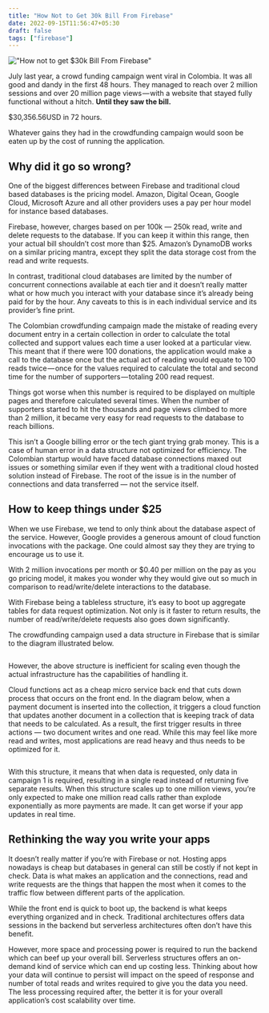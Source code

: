 ```yaml
---
title: "How Not to Get 30k Bill From Firebase"
date: 2022-09-15T11:56:47+05:30
draft: false
tags: ["firebase"]
---
```


!["How not to get $30k Bill From Firebase"](https://res.cloudinary.com/dw0ygv1p9/image/upload/v1571639382/1_Oow_RBnaByCoR57FO1kbKw_ne8ah8.png)

July last year, a crowd funding campaign went viral in Colombia. It was all good and dandy in the first 48 hours. They managed to reach over 2 million sessions and over 20 million page views — with a website that stayed fully functional without a hitch.
<strong>Until they saw the bill.</strong>

$30,356.56USD in 72 hours.
<p>
Whatever gains they had in the crowdfunding campaign would soon be eaten up by the cost of running the application.</p>

<amp-ad width="100vw" height=320
     type="adsense"
     data-ad-client="ca-pub-5415404685631285"
     data-ad-slot="5497557054"
     data-auto-format="rspv"
     data-full-width>
  <div overflow></div>
</amp-ad>

## Why did it go so wrong?

One of the biggest differences between Firebase and traditional cloud based databases is the pricing model. Amazon, Digital Ocean, Google Cloud, Microsoft Azure and all other providers uses a pay per hour model for instance based databases.

<p>Firebase, however, charges based on per 100k — 250k read, write and delete requests to the database. If you can keep it within this range, then your actual bill shouldn’t cost more than $25. Amazon’s DynamoDB works on a similar pricing mantra, except they split the data storage cost from the read and write requests.</p>
<p>In contrast, traditional cloud databases are limited by the number of concurrent connections available at each tier and it doesn’t really matter what or how much you interact with your database since it’s already being paid for by the hour. Any caveats to this is in each individual service and its provider’s fine print.</p>
<p>The Colombian crowdfunding campaign made the mistake of reading every document entry in a certain collection in order to calculate the total collected and support values each time a user looked at a particular view. This meant that if there were 100 donations, the application would make a call to the database once but the actual act of reading would equate to 100 reads twice — once for the values required to calculate the total and second time for the number of supporters — totaling 200 read request.</p>
<amp-ad width="100vw" height=320
     type="adsense"
     data-ad-client="ca-pub-5415404685631285"
     data-ad-slot="5497557054"
     data-auto-format="rspv"
     data-full-width>
  <div overflow></div>
</amp-ad>
<p>Things got worse when this number is required to be displayed on multiple pages and therefore calculated several times. When the number of supporters started to hit the thousands and page views climbed to more than 2 million, it became very easy for read requests to the database to reach billions.</p>
<p>This isn’t a Google billing error or the tech giant trying grab money. This is a case of human error in a data structure not optimized for efficiency. The Colombian startup would have faced database connections maxed out issues or something similar even if they went with a traditional cloud hosted solution instead of Firebase. The root of the issue is in the number of connections and data transferred — not the service itself.</p>

<amp-ad width="100vw" height=320
     type="adsense"
     data-ad-client="ca-pub-5415404685631285"
     data-ad-slot="5497557054"
     data-auto-format="rspv"
     data-full-width>
  <div overflow></div>
</amp-ad>

## How to keep things under $25

<p>When we use Firebase, we tend to only think about the database aspect of the service. However, Google provides a generous amount of cloud function invocations with the package. One could almost say they they are trying to encourage us to use it.</p>
<p>With 2 million invocations per month or $0.40 per million on the pay as you go pricing model, it makes you wonder why they would give out so much in comparison to read/write/delete interactions to the database.</p>
<p>With Firebase being a tableless structure, it’s easy to boot up aggregate tables for data request optimization. Not only is it faster to return results, the number of read/write/delete requests also goes down significantly.</p>
<p>The crowdfunding campaign used a data structure in Firebase that is similar to the diagram illustrated below.</p>

<img src="https://res.cloudinary.com/dw0ygv1p9/image/upload/v1571639838/1_ndOz2mZKKLLHDzM20UwC6Q_yenzok.jpg" title="">

<p>However, the above structure is inefficient for scaling even though the actual infrastructure has the capabilities of handling it.</p>
<p>Cloud functions act as a cheap micro service back end that cuts down process that occurs on the front end. In the diagram below, when a payment document is inserted into the collection, it triggers a cloud function that updates another document in a collection that is keeping track of data that needs to be calculated. As a result, the first trigger results in three actions — two document writes and one read. While this may feel like more read and writes, most applications are read heavy and thus needs to be optimized for it.</p>

<img src="https://res.cloudinary.com/dw0ygv1p9/image/upload/v1571639961/1_oHvnS_l69P2G-5xwosbOHA_nrcedm.jpg" alt="">
<p>With this structure, it means that when data is requested, only data in campaign 1 is required, resulting in a single read instead of returning five separate results.
When this structure scales up to one million views, you’re only expected to make one million read calls rather than explode exponentially as more payments are made. It can get worse if your app updates in real time.</p>

## Rethinking the way you write your apps

<amp-ad width="100vw" height=320
     type="adsense"
     data-ad-client="ca-pub-5415404685631285"
     data-ad-slot="5497557054"
     data-auto-format="rspv"
     data-full-width>
  <div overflow></div>
</amp-ad>

<p>It doesn’t really matter if you’re with Firebase or not. Hosting apps nowadays is cheap but databases in general can still be costly if not kept in check. Data is what makes an application and the connections, read and write requests are the things that happen the most when it comes to the traffic flow between different parts of the application.</p>

<p>While the front end is quick to boot up, the backend is what keeps everything organized and in check. Traditional architectures offers data sessions in the backend but serverless architectures often don’t have this benefit.</p>
<p>However, more space and processing power is required to run the backend which can beef up your overall bill. Serverless structures offers an on-demand kind of service which can end up costing less. Thinking about how your data will continue to persist will impact on the speed of response and number of total reads and writes required to give you the data you need. The less processing required after, the better it is for your overall application’s cost scalability over time.</p>
